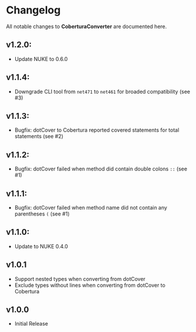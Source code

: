 # Changelog

All notable changes to **CoberturaConverter** are documented here.

## v1.2.0:
- Update NUKE to 0.6.0

## v1.1.4:
- Downgrade CLI tool from `net471` to `net461` for broaded compatibility (see #3)

## v1.1.3:
- Bugfix: dotCover to Cobertura reported covered statements for total statements (see #2)

## v1.1.2:
- Bugfix: dotCover failed when method did contain double colons `::` (see #1)

## v1.1.1:
- Bugfix: dotCover failed when method name did not contain any parentheses `(` (see #1)

## v1.1.0:
- Update to NUKE 0.4.0

## v1.0.1
- Support nested types when converting from dotCover
- Exclude types without lines when converting from dotCover to Cobertura

## v1.0.0
- Initial Release
